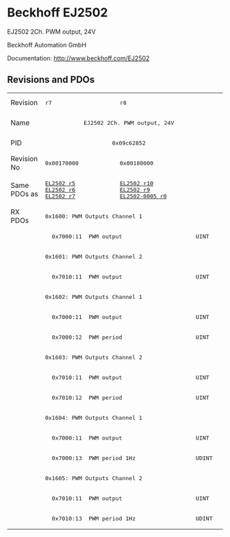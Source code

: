 # Beckhoff EJ2502

EJ2502 2Ch. PWM output, 24V

Beckhoff Automation GmbH

Documentation: <a href="http://www.beckhoff.com/EJ2502">http://www.beckhoff.com/EJ2502</a>

## Revisions and PDOs
<table>
<tr >
<td class="first">Revision</td>
<td ><pre>r7</pre></td>
<td ><pre>r8</pre></td>
</tr>
<tr >
<td class="first">Name</td>
<td  colspan=2 align="center"><pre>EJ2502 2Ch. PWM output, 24V</pre></td>
</tr>
<tr >
<td class="first">PID</td>
<td  colspan=2 align="center"><pre>0x09c62852</pre></td>
</tr>
<tr >
<td class="first">Revision No</td>
<td ><pre>0x00170000</pre></td>
<td ><pre>0x00180000</pre></td>
</tr>
<tr >
<td class="first">Same PDOs as</td>
<td ><pre><a href="EL2502">EL2502 r5</a><br/><a href="EL2502">EL2502 r6</a><br/><a href="EL2502">EL2502 r7</a></pre></td>
<td ><pre><a href="EL2502">EL2502 r10</a><br/><a href="EL2502">EL2502 r9</a><br/><a href="EL2502-0005">EL2502-0005 r0</a></pre></td>
</tr>
<tr class="rxpdo pdosection">
<td class="first" rowspan=16 valign=top>RX PDOs</td>
<td colspan=2 align="left"><pre>0x1600: PWM Outputs Channel 1</pre></td>
<td></td>
</tr>
<tr class="rxpdo">
<td class="first" colspan=2 align="left"><pre>  0x7000:11  PWM output                      UINT</pre></td>
</tr>
<tr class="rxpdo pdosection">
<td class="first" colspan=2 align="left"><pre>0x1601: PWM Outputs Channel 2</pre></td>
</tr>
<tr class="rxpdo">
<td class="first" colspan=2 align="left"><pre>  0x7010:11  PWM output                      UINT</pre></td>
</tr>
<tr class="rxpdo pdosection">
<td class="first" colspan=2 align="left"><pre>0x1602: PWM Outputs Channel 1</pre></td>
</tr>
<tr class="rxpdo">
<td class="first" colspan=2 align="left"><pre>  0x7000:11  PWM output                      UINT</pre></td>
</tr>
<tr class="rxpdo">
<td class="first" colspan=2 align="left"><pre>  0x7000:12  PWM period                      UINT</pre></td>
</tr>
<tr class="rxpdo pdosection">
<td class="first" colspan=2 align="left"><pre>0x1603: PWM Outputs Channel 2</pre></td>
</tr>
<tr class="rxpdo">
<td class="first" colspan=2 align="left"><pre>  0x7010:11  PWM output                      UINT</pre></td>
</tr>
<tr class="rxpdo">
<td class="first" colspan=2 align="left"><pre>  0x7010:12  PWM period                      UINT</pre></td>
</tr>
<tr class="rxpdo pdosection">
<td class="first" colspan=2 align="left"><pre>0x1604: PWM Outputs Channel 1</pre></td>
</tr>
<tr class="rxpdo">
<td class="first" colspan=2 align="left"><pre>  0x7000:11  PWM output                      UINT</pre></td>
</tr>
<tr class="rxpdo">
<td class="first" colspan=2 align="left"><pre>  0x7000:13  PWM period 1Hz                  UDINT</pre></td>
</tr>
<tr class="rxpdo pdosection">
<td class="first" colspan=2 align="left"><pre>0x1605: PWM Outputs Channel 2</pre></td>
</tr>
<tr class="rxpdo">
<td class="first" colspan=2 align="left"><pre>  0x7010:11  PWM output                      UINT</pre></td>
</tr>
<tr class="rxpdo">
<td class="first" colspan=2 align="left"><pre>  0x7010:13  PWM period 1Hz                  UDINT</pre></td>
</tr>
</table>
